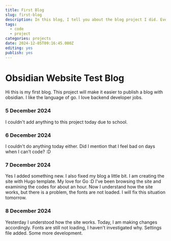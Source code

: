 ```yaml
---
title: First Blog
slug: first-blog
description: In this blog, I tell you about the blog project I did. Every day is an event.
tags:
  - code
  - project
categories: projects
date: 2024-12-05T09:16:45.000Z
editing: yes
publish: yes
---
```

# Obsidian Website Test Blog

Hi this is my first blog. This project will make it easier to publish a blog with obsidian. I like the language of go. I love backend developer jobs.

### 5 December 2024
I couldn't add anything to this project today due to school. 

### 6 December 2024
I couldn't do anything today either. Did I mention that I feel bad on days when I can’t code? :D

### 7 December 2024
Yes I added something new. I also fixed my blog a little bit. I am creating the site with Hugo template. My love for Go :D I've been browsing the site and examining the codes for about an hour. Now I understand how the site works, but there is a problem, the fonts are not loaded. I will fix this situation tomorrow.

### 8 December 2024
Yesterday I understood how the site works. Today, I am making changes accordingly. Fonts are still not loading, I haven't investigated why. Settings file added. Some more development.